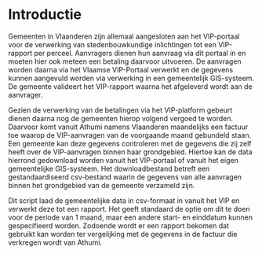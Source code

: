 # Introductie

Gemeenten in Vlaanderen zijn allemaal aangesloten aan het VIP-portaal voor de verwerking van stedenbouwkundige inlichtingen tot een VIP-rapport per perceel. Aanvragers dienen hun aanvraag via dit portaal in en moeten hier ook meteen een betaling daarvoor uitvoeren. De aanvragen worden daarna via het Vlaamse VIP-Portaal verwerkt en de gegevens kunnen aangevuld worden via verwerking in een gemeentelijk GIS-systeem. De gemeente valideert het VIP-rapport waarna het afgeleverd wordt aan de aanvrager.

Gezien de verwerking van de betalingen via het VIP-platform gebeurt dienen daarna nog de gemeenten hierop volgend vergoed te worden. Daarvoor komt vanuit Athumi namens Vlaanderen maandelijks een factuur toe waarop de VIP-aanvragen van de voorgaande maand gebundeld staan. Een gemeente kan deze gegevens controleren met de gegevens die zij zelf heeft over de VIP-aanvragen binnen haar grondgebied. Hiertoe kan de data hierrond gedownload worden vanuit het VIP-portaal of vanuit het eigen gemeentelijke GIS-systeem. Het downloadbestand betreft een gestandaardiseerd csv-bestand waarin de gegevens van alle aanvragen binnen het grondgebied van de gemeente verzameld zijn.

Dit script laad de gemeentelijke data in csv-formaat in vanuit het VIP en verwerkt deze tot een rapport. Het geeft standaard de optie om dit te doen voor de periode van 1 maand, maar een andere start- en einddatum kunnen gespecifieerd worden. Zodoende wordt er een rapport bekomen dat gebruikt kan worden ter vergelijking met de gegevens in de factuur die verkregen wordt van Athumi.
